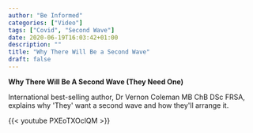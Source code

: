 ```yaml
---
author: "Be Informed"
categories: ["Video"]
tags: ["Covid", "Second Wave"]
date: 2020-06-19T16:03:42+01:00
description: ""
title: "Why There Will Be a Second Wave"
draft: false
---
```


**Why There Will Be A Second Wave (They Need One)**

International best-selling author, Dr Vernon Coleman MB ChB DSc FRSA, explains why 'They' want a second wave and how they'll arrange it.

{{< youtube PXEoTXOclQM >}}